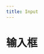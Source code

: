 ```yaml
---
title: Input
---
```


# 输入框

<script>
export default {
  data() {
    return {
      inputValue: ''
    }
  }
}
</script>
<template>
  <l-input v-model="inputValue"></l-input>
  <div>输入的值是: {{inputValue}}</div>
</template>